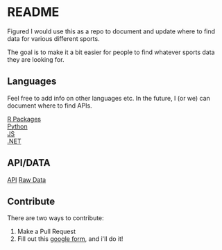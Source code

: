 # README 

Figured I would use this as a repo to document and update where to find data for various different sports.

The goal is to make it a bit easier for people to find whatever sports data they are looking for. 

## Languages 

Feel free to add info on other languages etc. In the future, I (or we) can document where to find APIs. 

[R Packages](R/Data.md)  
[Python](Python/Data.md)   
[JS](JS/Data.md)  
[.NET](.NET/Data.md)  

## API/DATA

[API](API/Data.md)
[Raw Data](Raw_Data/Data.md)

## Contribute

There are two ways to contribute:

1) Make a Pull Request
2) Fill out this [google form](https://docs.google.com/forms/d/e/1FAIpQLSdaTujrZUEk21sVSuJTyZjAuWSDlg-fj-R12-oyX75VmeFzTg/viewform?usp=sf_link), and i'll do it!
